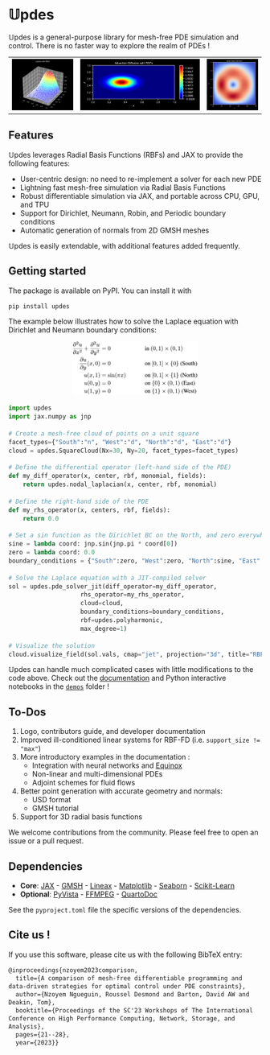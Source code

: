 # 𝕌pdes

𝕌pdes is a general-purpose library for mesh-free PDE simulation and control. There is no faster way to explore the realm of PDEs !

<table>
  <tr>
    <th><img src="docs/assets/laplace.png" width="180"></th>
    <th><img src="docs/assets/adv_diff_periodic.gif" width="350"></th>
    <!-- <th><img src="docs/assets/burgers_u.gif" width="188"></th> -->
    <th><img src="docs/assets/ns_norm.gif" width="150"></th>
  </tr>
</table>


## Features
𝕌pdes leverages Radial Basis Functions (RBFs) and JAX to provide the following features:
- User-centric design: no need to re-implement a solver for each new PDE
- Lightning fast mesh-free simulation via Radial Basis Functions
- Robust differentiable simulation via JAX, and portable across CPU, GPU, and TPU
- Support for Dirichlet, Neumann, Robin, and Periodic boundary conditions
- Automatic generation of normals from 2D GMSH meshes

𝕌pdes is easily extendable, with additional features added frequently.


## Getting started
The package is available on PyPI. You can install it with
```
pip install updes
```

The example below illustrates how to solve the Laplace equation with Dirichlet and Neumann boundary conditions:
<p align="center">
<img src="docs/assets/LaplacePDE.png" width="250">
</p>

```python
import updes
import jax.numpy as jnp

# Create a mesh-free cloud of points on a unit square
facet_types={"South":"n", "West":"d", "North":"d", "East":"d"}
cloud = updes.SquareCloud(Nx=30, Ny=20, facet_types=facet_types)

# Define the differential operator (left-hand side of the PDE)
def my_diff_operator(x, center, rbf, monomial, fields):
    return updes.nodal_laplacian(x, center, rbf, monomial)

# Define the right-hand side of the PDE
def my_rhs_operator(x, centers, rbf, fields):
    return 0.0

# Set a sin function as the Dirichlet BC on the North, and zero everywhere else
sine = lambda coord: jnp.sin(jnp.pi * coord[0])
zero = lambda coord: 0.0
boundary_conditions = {"South":zero, "West":zero, "North":sine, "East":zero}

# Solve the Laplace equation with a JIT-compiled solver
sol = updes.pde_solver_jit(diff_operator=my_diff_operator, 
                    rhs_operator=my_rhs_operator, 
                    cloud=cloud, 
                    boundary_conditions=boundary_conditions, 
                    rbf=updes.polyharmonic,
                    max_degree=1)

# Visualize the solution
cloud.visualize_field(sol.vals, cmap="jet", projection="3d", title="RBF solution")
```

𝕌pdes can handle much complicated cases with little modifications to the code above. Check out the [documentation](https://ddrous.github.io/Updes/) and Python interactive notebooks in the [`demos`](./demos) folder !




## To-Dos
1. Logo, contributors guide, and developer documentation
2. Improved ill-conditioned linear systems for RBF-FD (i.e. `support_size != "max"`)
2. More introductory examples in the documentation :
    - Integration with neural networks and [Equinox](https://github.com/patrick-kidger/equinox)
    - Non-linear and multi-dimensional PDEs
    - Adjoint schemes for fluid flows
3. Better point generation with accurate geometry and normals: 
    - USD format
    - GMSH tutorial
4. Support for 3D radial basis functions

We welcome contributions from the community. Please feel free to open an issue or a pull request.


## Dependencies
- **Core**: [JAX](https://github.com/google/jax) - [GMSH](https://pypi.org/project/gmsh/) - [Lineax](https://github.com/patrick-kidger/lineax) - [Matplotlib](https://github.com/matplotlib/matplotlib) - [Seaborn](https://github.com/mwaskom/seaborn) - [Scikit-Learn](https://github.com/scikit-learn/scikit-learn)
- **Optional**: [PyVista](https://github.com/pyvista/pyvista) - [FFMPEG](https://github.com/kkroening/ffmpeg-python) - [QuartoDoc](https://github.com/machow/quartodoc/)

See the `pyproject.toml` file the specific versions of the dependencies.


## Cite us !
If you use this software, please cite us with the following BibTeX entry:
```
@inproceedings{nzoyem2023comparison,
  title={A comparison of mesh-free differentiable programming and data-driven strategies for optimal control under PDE constraints},
  author={Nzoyem Ngueguin, Roussel Desmond and Barton, David AW and Deakin, Tom},
  booktitle={Proceedings of the SC'23 Workshops of The International Conference on High Performance Computing, Network, Storage, and Analysis},
  pages={21--28},
  year={2023}}
```

